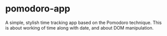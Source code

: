 # pomodoro-app
A simple, stylish time tracking app based on the Pomodoro technique. 
This is about working of time along with date, and about DOM manipulation.
